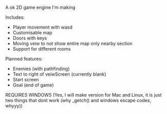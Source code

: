A ok 2D game engine I'm making

Includes:

 - Player movement with wasd
 - Customisable map
 - Doors with keys
 - Moving veiw to not show entire map only nearby section
 - Support for different rooms

Planned features:

 - Enemies (with pathfinding)
 - Text to right of veiwScreen (currently blank)
 - Start screen
 - Goal (end of game)

REQUIRES WINDOWS
(Yes, I will make version for Mac and Linux, it is just two things that dont work (why _getch() and windows escape codes, whyyy))
